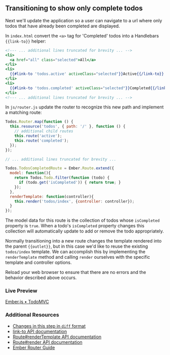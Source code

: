 ## Transitioning to show only complete todos

Next we'll update the application so a user can navigate to a url where only todos that have already been completed are displayed.

In `index.html` convert the `<a>` tag for 'Completed' todos into a Handlebars `{{link-to}}` helper:

```handlebars
<!--- ... additional lines truncated for brevity ... -->
<li>
  <a href="all" class="selected">All</a>
</li>
<li>
  {{#link-to 'todos.active' activeClass="selected"}}Active{{/link-to}}
</li>
<li>
  {{#link-to 'todos.completed' activeClass="selected"}}Completed{{/link-to}}
</li>
<!--- ... additional lines truncated for brevity ... -->
```

In `js/router.js` update the router to recognize this new path and implement a matching route:

```javascript
Todos.Router.map(function () {
  this.resource('todos', { path: '/' }, function () {
    // additional child routes
    this.route('active');
    this.route('completed');
  });
});

// ... additional lines truncated for brevity ...

Todos.TodosCompletedRoute = Ember.Route.extend({
  model: function(){
    return Todos.Todo.filter(function (todo) {
      if (todo.get('isCompleted')) { return true; }
    });
  },
  renderTemplate: function(controller){
    this.render('todos/index', {controller: controller});
  }
});
```

The model data for this route is the collection of todos whose `isCompleted` property is `true`. When a todo's `isCompleted` property changes this collection will automatically update to add or remove the todo appropriately.

Normally transitioning into a new route changes the template rendered into the parent `{{outlet}}`, but in this case we'd like to reuse the existing `todos/index` template. We can accomplish this by implementing the `renderTemplate` method and calling `render` ourselves with the specific template and controller options.

Reload your web browser to ensure that there are no errors and the behavior described above occurs.

### Live Preview
<a class="jsbin-embed" href="http://jsbin.com/oxiqux/2/embed?live">Ember.js • TodoMVC</a><script src="http://static.jsbin.com/js/embed.js"></script>

### Additional Resources

  * [Changes in this step in `diff` format](https://github.com/emberjs/quickstart-code-sample/commit/a76c1efc5a3573242a1b7ae6a53519108190cccf)
  * [link-to API documentation](/api/classes/Ember.Handlebars.helpers.html#method_link-to)
  * [Route#renderTemplate API documentation](/api/classes/Ember.Route.html#method_renderTemplate)
  * [Route#render API documentation](/api/classes/Ember.Route.html#method_render)
  * [Ember Router Guide](/guides/routing)
